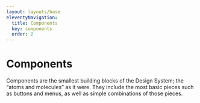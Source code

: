 ```yaml
---
layout: layouts/base
eleventyNavigation:
  title: Components
  key: components
  order: 2
---
```


# Components

Components are the smallest building blocks of the Design System; the “atoms and molecules” as it were. They include the most basic pieces such as buttons and menus, as well as simple combinations of those pieces.

